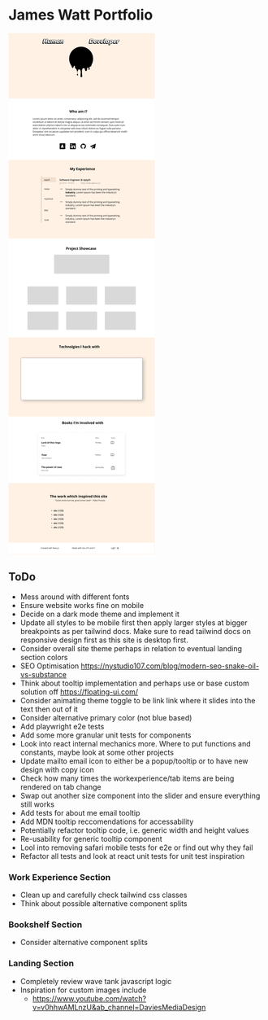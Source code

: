 # James Watt Portfolio

![](site-design.png)

## ToDo

- Mess around with different fonts
- Ensure website works fine on mobile
- Decide on a dark mode theme and implement it
- Update all styles to be mobile first then apply larger styles at bigger breakpoints as per tailwind docs. Make sure to read tailwind docs on responsive design first as this site is desktop first.
- Consider overall site theme perhaps in relation to eventual landing section colors
- SEO Optimisation https://nystudio107.com/blog/modern-seo-snake-oil-vs-substance
- Think about tooltip implementation and perhaps use or base
  custom solution off https://floating-ui.com/
- Consider animating theme toggle to be link link where it slides into the text then out of it
- Consider alternative primary color (not blue based)
- Add playwright e2e tests
- Add some more granular unit tests for components
- Look into react internal mechanics more. Where to put functions and constants, maybe
  look at some other projects
- Update mailto email icon to either be a popup/tooltip or to have new design with copy icon
- Check how many times the workexperience/tab items are being rendered on tab change
- Swap out another size component into the slider and ensure everything still works
- Add tests for about me email tooltip
- Add MDN tooltip reccomendations for accessability
- Potentially refactor tooltip code, i.e. generic width and height values
- Re-usability for generic tooltip component
- Lool into removing safari mobile tests for e2e or find out why they fail
- Refactor all tests and look at react unit tests for unit test inspiration

### Work Experience Section

- Clean up and carefully check tailwind css classes
- Think about possible alternative component splits

### Bookshelf Section

- Consider alternative component splits

### Landing Section

- Completely review wave tank javascript logic
- Inspiration for custom images include
  - https://www.youtube.com/watch?v=v0hhwAMLnzU&ab_channel=DaviesMediaDesign
